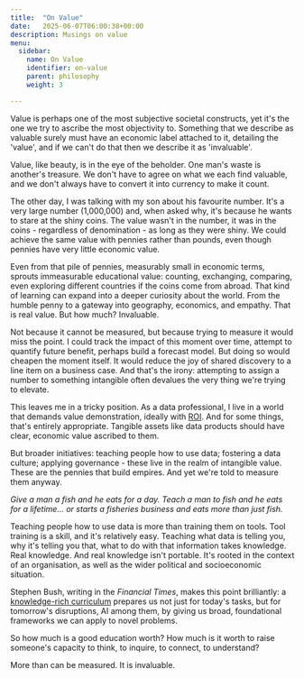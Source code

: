 ```yaml
---
title:  "On Value"
date:   2025-06-07T06:00:38+00:00
description: Musings on value
menu:
  sidebar:
    name: On Value
    identifier: on-value
    parent: philosophy
    weight: 3

---
```


Value is perhaps one of the most subjective societal constructs, yet it's the one we try to ascribe the most objectivity to. Something that we describe as valuable surely must have an economic label attached to it, detailing the 'value', and if we can't do that then we describe it as 'invaluable'.

Value, like beauty, is in the eye of the beholder. One man's waste is another's treasure. We don't have to agree on what we each find valuable, and we don't always have to convert it into currency to make it count.

The other day, I was talking with my son about his favourite number. It's a very large number (1,000,000) and, when asked why, it's because he wants to stare at the shiny coins. The value wasn't in the number, it was in the coins - regardless of denomination - as long as they were shiny. We could achieve the same value with pennies rather than pounds, even though pennies have very little economic value.

Even from that pile of pennies, measurably small in economic terms, sprouts immeasurable educational value: counting, exchanging, comparing, even exploring different countries if the coins come from abroad. That kind of learning can expand into a deeper curiosity about the world. From the humble penny to a gateway into geography, economics, and empathy. That is real value. But how much? Invaluable.

Not because it cannot be measured, but because trying to measure it would miss the point. I could track the impact of this moment over time, attempt to quantify future benefit, perhaps build a forecast model. But doing so would cheapen the moment itself. It would reduce the joy of shared discovery to a line item on a business case. And that's the irony: attempting to assign a number to something intangible often devalues the very thing we're trying to elevate.

This leaves me in a tricky position. As a data professional, I live in a world that demands value demonstration, ideally with [ROI](https://ustdoes.tech/posts/strategy/assessing-roi/). And for some things, that's entirely appropriate. Tangible assets like data products should have clear, economic value ascribed to them.

But broader initiatives: teaching people how to use data; fostering a data culture; applying governance - these live in the realm of intangible value. These are the pennies that build empires. And yet we're told to measure them anyway.

*Give a man a fish and he eats for a day. Teach a man to fish and he eats for a lifetime… or starts a fisheries business and eats more than just fish.*

Teaching people how to use data is more than training them on tools. Tool training is a skill, and it's relatively easy. Teaching what data is telling you, why it's telling you that, what to do with that information takes knowledge. Real knowledge. And real knowledge isn't portable. It's rooted in the context of an organisation, as well as the wider political and socioeconomic situation.

Stephen Bush, writing in the *Financial Times*, makes this point brilliantly: a [knowledge-rich curriculum](https://on.ft.com/45B6uxG) prepares us not just for today's tasks, but for tomorrow's disruptions, AI among them, by giving us broad, foundational frameworks we can apply to novel problems.

So how much is a good education worth? How much is it worth to raise someone's capacity to think, to inquire, to connect, to understand?

More than can be measured. It is invaluable.
